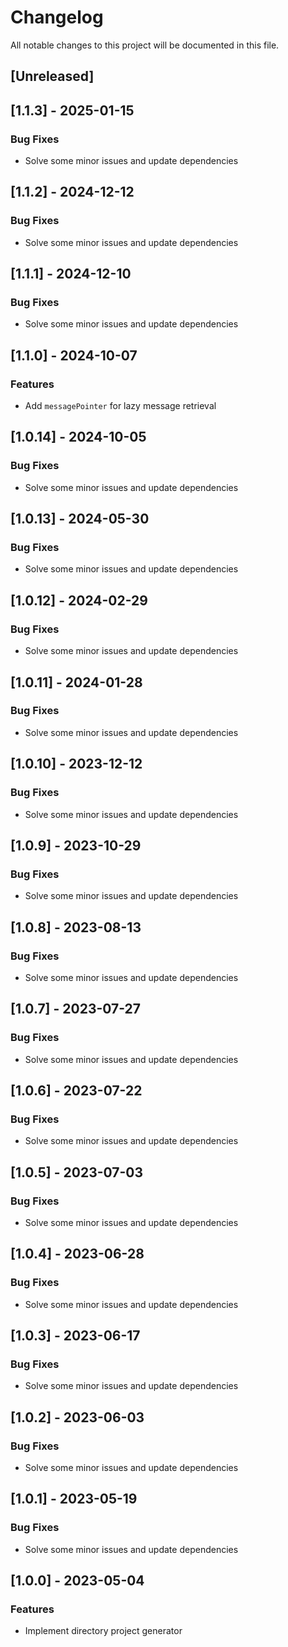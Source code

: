 # Changelog

All notable changes to this project will be documented in this file.

## [Unreleased]
## [1.1.3] - 2025-01-15

### Bug Fixes

- Solve some minor issues and update dependencies

## [1.1.2] - 2024-12-12

### Bug Fixes

- Solve some minor issues and update dependencies

## [1.1.1] - 2024-12-10

### Bug Fixes

- Solve some minor issues and update dependencies

## [1.1.0] - 2024-10-07

### Features

- Add `messagePointer` for lazy message retrieval

## [1.0.14] - 2024-10-05

### Bug Fixes

- Solve some minor issues and update dependencies

## [1.0.13] - 2024-05-30

### Bug Fixes

- Solve some minor issues and update dependencies

## [1.0.12] - 2024-02-29

### Bug Fixes

- Solve some minor issues and update dependencies

## [1.0.11] - 2024-01-28

### Bug Fixes

- Solve some minor issues and update dependencies

## [1.0.10] - 2023-12-12

### Bug Fixes

- Solve some minor issues and update dependencies

## [1.0.9] - 2023-10-29

### Bug Fixes

- Solve some minor issues and update dependencies

## [1.0.8] - 2023-08-13

### Bug Fixes

- Solve some minor issues and update dependencies

## [1.0.7] - 2023-07-27

### Bug Fixes

- Solve some minor issues and update dependencies

## [1.0.6] - 2023-07-22

### Bug Fixes

- Solve some minor issues and update dependencies

## [1.0.5] - 2023-07-03

### Bug Fixes

- Solve some minor issues and update dependencies

## [1.0.4] - 2023-06-28

### Bug Fixes

- Solve some minor issues and update dependencies

## [1.0.3] - 2023-06-17

### Bug Fixes

- Solve some minor issues and update dependencies

## [1.0.2] - 2023-06-03

### Bug Fixes

- Solve some minor issues and update dependencies

## [1.0.1] - 2023-05-19

### Bug Fixes

- Solve some minor issues and update dependencies

## [1.0.0] - 2023-05-04

### Features

- Implement directory project generator

<!-- generated by git-cliff -->
